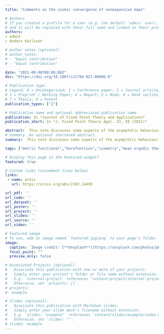 ```yaml
---
title: "Comments on the cosmic convergence of nonexpansive maps"

# Authors
# If you created a profile for a user (e.g. the default `admin` user), write the username (folder name) here 
# and it will be replaced with their full name and linked to their profile.
authors:
- admin
- Anders Karlsson

# Author notes (optional)
# author_notes:
# - "Equal contribution"
# - "Equal contribution"

date: "2021-09-06T00:00:00Z"
doi: "https://doi.org/10.1007/s11784-021-00896-8"

# Publication type.
# Legend: 0 = Uncategorized; 1 = Conference paper; 2 = Journal article;
# 3 = Preprint / Working Paper; 4 = Report; 5 = Book; 6 = Book section;
# 7 = Thesis; 8 = Patent
publication_types: ["2"]

# Publication name and optional abbreviated publication name.
publication: In *Journal of Fixed Point Theory and Applications*
publication_short: In *J. Fixed Point Theory Appl. 23, 59 (2021)*

abstract:  This note discusses some aspects of the asymptotic behaviour of nonexpansive maps. Using metric functionals, we make a connection to the invariant subspace problem and prove a new result for nonexpansive maps of $\\ell_{1}$. We also point out some inaccurate assertions appearing in the literature on this topic.
# Summary. An optional shortened abstract.
summary:  This note discusses some aspects of the asymptotic behaviour of nonexpansive maps. Using metric functionals, we make a connection to the invariant subspace problem and prove a new result for nonexpansive maps of $\\ell_{1}$. We also point out some inaccurate assertions appearing in the literature on this topic.

tags: ["metric functional","horofunction","isometry","mean ergodic theorem","fixed point","nonexpansive map","invariant subspace","firmly nonexpansive map"]

# Display this page in the Featured widget?
featured: true

# Custom links (uncomment lines below)
links:
 - name: arXiv
   url: https://arxiv.org/abs/2103.14499

url_pdf: ''
url_code: ''
url_dataset: ''
url_poster: ''
url_project: ''
url_slides: ''
url_source: ''
url_video: ''

# Featured image
# To use, add an image named `featured.jpg/png` to your page's folder. 
image:
  caption: 'Image credit: [**Unsplash**](https://unsplash.com/photos/pLCdAaMFLTE)'
  focal_point: ""
  preview_only: false

# Associated Projects (optional).
#   Associate this publication with one or more of your projects.
#   Simply enter your project's folder or file name without extension.
#   E.g. `internal-project` references `content/project/internal-project/index.md`.
#   Otherwise, set `projects: []`.
# projects:
#- example

# Slides (optional).
#   Associate this publication with Markdown slides.
#   Simply enter your slide deck's filename without extension.
#   E.g. `slides: "example"` references `content/slides/example/index.md`.
#   Otherwise, set `slides: ""`.
# slides: example
---
```

